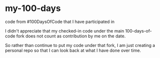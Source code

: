 # my-100-days
code from #100DaysOfCode that I have participated in

I didn't appreciate that my checked-in code under the main 100-days-of-code fork does not count as contribution by me on the date.

So rather than continue to put my code under that fork, I am just creating a personal repo so that I can look back at what I have done over time.

